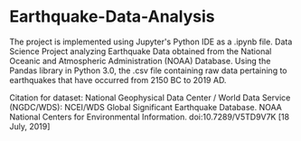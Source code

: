 # Earthquake-Data-Analysis
The project is implemented using Jupyter's Python IDE as a .ipynb file. 
Data Science Project analyzing Earthquake Data obtained from the National Oceanic and Atmospheric Administration (NOAA) Database. Using the Pandas library in Python 3.0, the .csv file containing raw data pertaining to earthquakes that have occurred from 2150 BC to 2019 AD. 

Citation for dataset:
National Geophysical Data Center / World Data Service (NGDC/WDS): NCEI/WDS Global Significant Earthquake Database. NOAA National Centers for Environmental Information. doi:10.7289/V5TD9V7K [18 July, 2019]
